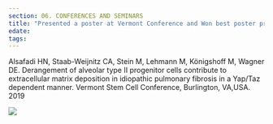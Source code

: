 ```yaml
---
section: 06. CONFERENCES AND SEMINARS
title: "Presented a poster at Vermont Conference and Won best poster presentation"
edate: 
tags:
---
```


Alsafadi HN, Staab-Weijnitz CA, Stein M, Lehmann M, Königshoff M, Wagner DE. Derangement of alveolar type II progenitor cells contribute to extracellular matrix deposition in idiopathic pulmonary fibrosis in a Yap/Taz dependent manner. Vermont Stem Cell Conference, Burlington, VA,USA. 2019

![](/assets/img/20190717_194005.jpg)